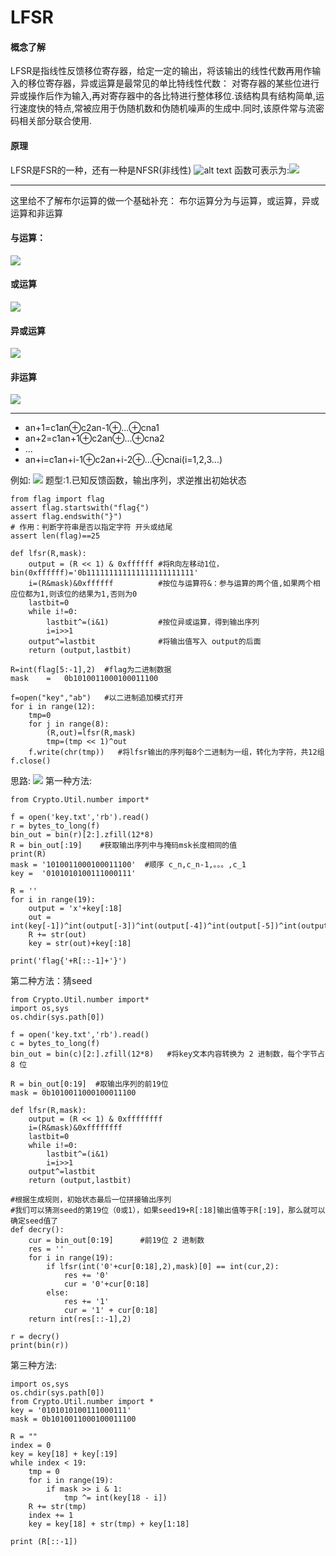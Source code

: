 # LFSR
#### 概念了解
LFSR是指线性反馈移位寄存器，给定一定的输出，将该输出的线性代数再用作输入的移位寄存器，异或运算是最常见的单比特线性代数：
对寄存器的某些位进行异或操作后作为输入,再对寄存器中的各比特进行整体移位.该结构具有结构简单,运行速度快的特点,常被应用于伪随机数和伪随机噪声的生成中.同时,该原件常与流密码相关部分联合使用.
#### 原理
LFSR是FSR的一种，还有一种是NFSR(非线性)
![alt text](https://pic.imgdb.cn/item/676ceddfd0e0a243d4ea7fa7.png)
函数可表示为:![](https://pic.imgdb.cn/item/676cee04d0e0a243d4ea7faa.png)

---

这里给不了解布尔运算的做一个基础补充：
布尔运算分为与运算，或运算，异或运算和非运算
#### 与运算：
![](https://pic.imgdb.cn/item/676cee17d0e0a243d4ea7fab.png)
#### 或运算
![](https://pic.imgdb.cn/item/676cee22d0e0a243d4ea7fb1.png)
#### 异或运算
![](https://pic.imgdb.cn/item/676cee2bd0e0a243d4ea7fb7.png)
#### 非运算
![](https://pic.imgdb.cn/item/676cee35d0e0a243d4ea7fba.png)

---
- an+1=c1an⊕c2an-1⊕...⊕cna1
- an+2=c1an+1⊕c2an⊕...⊕cna2
- ...
- an+i=c1an+i-1⊕c2an+i-2⊕...⊕cnai(i=1,2,3...)
  
例如:
![](https://pic.imgdb.cn/item/676cee4bd0e0a243d4ea7fbc.png)
题型:1.已知反馈函数，输出序列，求逆推出初始状态
```
from flag import flag
assert flag.startswith("flag{")
assert flag.endswith("}")
# 作用：判断字符串是否以指定字符 开头或结尾
assert len(flag)==25

def lfsr(R,mask):
    output = (R << 1) & 0xffffff #将R向左移动1位，bin(0xffffff)='0b111111111111111111111111'
    i=(R&mask)&0xffffff          #按位与运算符&：参与运算的两个值,如果两个相应位都为1,则该位的结果为1,否则为0
    lastbit=0
    while i!=0:
        lastbit^=(i&1)           #按位异或运算，得到输出序列
        i=i>>1
    output^=lastbit              #将输出值写入 output的后面
    return (output,lastbit)

R=int(flag[5:-1],2)  #flag为二进制数据
mask    =   0b1010011000100011100

f=open("key","ab")   #以二进制追加模式打开
for i in range(12):
    tmp=0
    for j in range(8):
        (R,out)=lfsr(R,mask)
        tmp=(tmp << 1)^out
    f.write(chr(tmp))   #将lfsr输出的序列每8个二进制为一组，转化为字符，共12组
f.close()
```
思路:
![](https://pic.imgdb.cn/item/676cee57d0e0a243d4ea7fbf.png)
第一种方法:
```
from Crypto.Util.number import*

f = open('key.txt','rb').read()
r = bytes_to_long(f)
bin_out = bin(r)[2:].zfill(12*8)
R = bin_out[:19]    #获取输出序列中与掩码msk长度相同的值
print(R)
mask = '1010011000100011100'  #顺序 c_n,c_n-1,。。。,c_1
key =  '0101010100111000111'

R = ''
for i in range(19):
    output = 'x'+key[:18]
    out = int(key[-1])^int(output[-3])^int(output[-4])^int(output[-5])^int(output[-9])^int(output[-13])^int(output[-14])^int(output[-17])
    R += str(out)
    key = str(out)+key[:18]

print('flag{'+R[::-1]+'}')
```
第二种方法：猜seed
```
from Crypto.Util.number import*
import os,sys
os.chdir(sys.path[0])

f = open('key.txt','rb').read()
c = bytes_to_long(f)
bin_out = bin(c)[2:].zfill(12*8)   #将key文本内容转换为 2 进制数，每个字节占 8 位

R = bin_out[0:19]  #取输出序列的前19位
mask = 0b1010011000100011100

def lfsr(R,mask):
    output = (R << 1) & 0xffffffff
    i=(R&mask)&0xffffffff
    lastbit=0
    while i!=0:
        lastbit^=(i&1)
        i=i>>1
    output^=lastbit
    return (output,lastbit)

#根据生成规则，初始状态最后一位拼接输出序列
#我们可以猜测seed的第19位（0或1），如果seed19+R[:18]输出值等于R[:19]，那么就可以确定seed值了
def decry():
    cur = bin_out[0:19]      #前19位 2 进制数
    res = ''
    for i in range(19):
        if lfsr(int('0'+cur[0:18],2),mask)[0] == int(cur,2):
            res += '0'
            cur = '0'+cur[0:18]
        else:
            res += '1'
            cur = '1' + cur[0:18]
    return int(res[::-1],2)

r = decry()
print(bin(r))
```
第三种方法:
```
import os,sys
os.chdir(sys.path[0])
from Crypto.Util.number import *
key = '0101010100111000111'
mask = 0b1010011000100011100

R = ""
index = 0
key = key[18] + key[:19]
while index < 19:
    tmp = 0
    for i in range(19):
        if mask >> i & 1:
            tmp ^= int(key[18 - i])
    R += str(tmp)
    index += 1
    key = key[18] + str(tmp) + key[1:18]

print (R[::-1])
```

